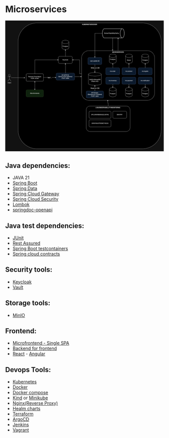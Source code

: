 # Microservices

![](doc/architecture_diagram.jpg?raw=true "Architecture diagram")
[]()

## Java dependencies:
* JAVA 21
* [Spring Boot](https://spring.io/projects/spring-boot)
* [Spring Data](https://spring.io/projects/spring-data)
* [Spring Cloud Gateway](https://spring.io/projects/spring-cloud-gateway)
* [Spring Cloud Security](https://spring.io/projects/spring-cloud-security)
* [Lombok](https://projectlombok.org/)
* [springdoc-openapi](https://springdoc.org/#Introduction)


## Java test dependencies:
* [JUnit](https://junit.org/junit5/docs/current/user-guide/#writing-tests)
* [Rest Assured](https://rest-assured.io/)
* [Spring Boot testcontainers](https://java.testcontainers.org/quickstart/junit_5_quickstart/)
* [Spring cloud contracts](https://spring.io/projects/spring-cloud-contract)

## Security tools:
* [Keycloak](https://www.keycloak.org/documentation)
* [Vault](https://developer.hashicorp.com/vault/docs)

## Storage tools:
* [MinIO](https://min.io/docs/kes/tutorials/getting-started/)

## Frontend:
* [Microfrontend - Single SPA](https://single-spa.js.org/docs/microfrontends-concept/)
* [Backend for frontend](https://bff-patterns.com/)
* [React](https://pt-br.legacy.reactjs.org/docs/getting-started.html) - [Angular](https://angular.io/docs)

## Devops Tools:
* [Kubernetes](https://kubernetes.io/docs/home/)
* [Docker](https://docs.docker.com/)
* [Docker compose](https://docs.docker.com/compose/)
* [Kind](https://kind.sigs.k8s.io/) or [Minikube](https://minikube.sigs.k8s.io/docs/start/)
* [Nginx(Reverse Proxy)](https://nginx.org/en/docs/)
* [Healm charts](https://helm.sh/docs/chart_template_guide/getting_started/)
* [Terraform](https://developer.hashicorp.com/terraform?product_intent=terraform)
* [ArgoCD](https://argo-cd.readthedocs.io/en/stable/getting_started/)
* [Jenkins](https://www.jenkins.io/sigs/docs/)
* [Vagrant](https://developer.hashicorp.com/vagrant/docs)
